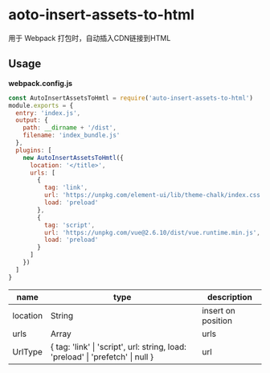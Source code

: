 # aoto-insert-assets-to-html
用于 Webpack 打包时，自动插入CDN链接到HTML

## Usage
**webpack.config.js**

```js
const AutoInsertAssetsToHmtl = require('auto-insert-assets-to-html')
module.exports = {
  entry: 'index.js',
  output: {
    path: __dirname + '/dist',
    filename: 'index_bundle.js'
  },
  plugins: [
    new AutoInsertAssetsToHmtl({
      location: '</title>',
      urls: [
        {
          tag: 'link',
          url: 'https://unpkg.com/element-ui/lib/theme-chalk/index.css',
          load: 'preload'
        },
        {
          tag: 'script',
          url: 'https://unpkg.com/vue@2.6.10/dist/vue.runtime.min.js',
          load: 'preload'
        }
      ]
    })
  ]
}
```


|  name   | type  | description |
|  ----  | ----  | ---- |
| location  | String | insert on position
| urls  | Array<UrlType> | urls
| UrlType | { tag: 'link' \| 'script', url: string, load: 'preload' \| 'prefetch' \| null } | url